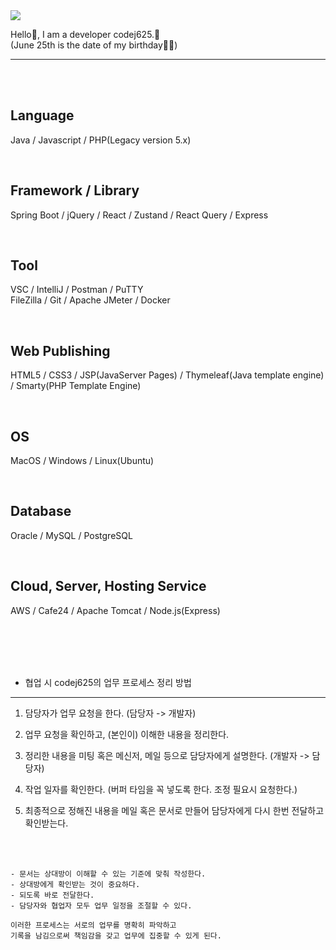 <img src="https://capsule-render.vercel.app/api?type=wave&color=auto&height=300&section=header&text=codej625%20&fontSize=90" />

<br />

Hello👋, I am a developer codej625.🙂
<br />
(June 25th is the date of my birthday🎂🎉)

---

<br />
<br />

## Language
Java / Javascript / PHP(Legacy version 5.x)

<br />

## Framework / Library
Spring Boot / jQuery / React / Zustand / React Query / Express

<br />

## Tool
VSC / IntelliJ / Postman / PuTTY
<br /> 
FileZilla / Git / Apache JMeter / Docker

<br />

## Web Publishing
HTML5 / CSS3 / JSP(JavaServer Pages) / Thymeleaf(Java template engine) / Smarty(PHP Template Engine)

<br />

## OS
MacOS / Windows / Linux(Ubuntu)

<br />

## Database
Oracle / MySQL / PostgreSQL

<br />

## Cloud, Server, Hosting Service
AWS / Cafe24 / Apache Tomcat / Node.js(Express)

<br />
<br />
<br />
<br />

* 협업 시 codej625의 업무 프로세스 정리 방법

---

1. 담당자가 업무 요청을 한다. (담당자 -> 개발자)

3. 업무 요청을 확인하고, (본인이) 이해한 내용을 정리한다.
 
4. 정리한 내용을 미팅 혹은 메신저, 메일 등으로 담당자에게 설명한다. (개발자 -> 담당자)
 
5. 작업 일자를 확인한다. (버퍼 타임을 꼭 넣도록 한다. 조정 필요시 요청한다.)
 
6. 최종적으로 정해진 내용을 메일 혹은 문서로 만들어 담당자에게 다시 한번 전달하고 확인받는다.

<br /><br />

```
- 문서는 상대방이 이해할 수 있는 기준에 맞춰 작성한다.
- 상대방에게 확인받는 것이 중요하다.
- 되도록 바로 전달한다.
- 담당자와 협업자 모두 업무 일정을 조절할 수 있다.

이러한 프로세스는 서로의 업무를 명확히 파악하고
기록을 남김으로써 책임감을 갖고 업무에 집중할 수 있게 된다.
```

